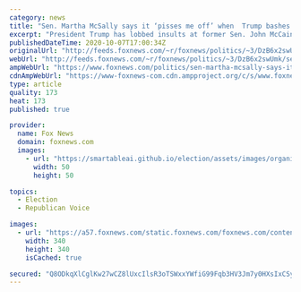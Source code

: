 ```yaml
---
category: news
title: "Sen. Martha McSally says it ‘pisses me off’ when  Trump bashes John McCain"
excerpt: "President Trump has lobbed insults at former Sen. John McCain even after the Vietnam veteran died in 2018 following a long battle with an aggressive form of brain cancer. "
publishedDateTime: 2020-10-07T17:00:34Z
originalUrl: "http://feeds.foxnews.com/~r/foxnews/politics/~3/DzB6x2swUmk/sen-martha-mcsally-says-it-pisses-me-off-when-trump-bashes-john-mccain"
webUrl: "http://feeds.foxnews.com/~r/foxnews/politics/~3/DzB6x2swUmk/sen-martha-mcsally-says-it-pisses-me-off-when-trump-bashes-john-mccain"
ampWebUrl: "https://www.foxnews.com/politics/sen-martha-mcsally-says-it-pisses-me-off-when-trump-bashes-john-mccain.amp"
cdnAmpWebUrl: "https://www-foxnews-com.cdn.ampproject.org/c/s/www.foxnews.com/politics/sen-martha-mcsally-says-it-pisses-me-off-when-trump-bashes-john-mccain.amp"
type: article
quality: 173
heat: 173
published: true

provider:
  name: Fox News
  domain: foxnews.com
  images:
    - url: "https://smartableai.github.io/election/assets/images/organizations/foxnews.com-50x50.jpg"
      width: 50
      height: 50

topics:
  - Election
  - Republican Voice

images:
  - url: "https://a57.foxnews.com/static.foxnews.com/foxnews.com/content/uploads/2020/04/340/340/Vandana-Rambaran.jpg?ve=1&tl=1"
    width: 340
    height: 340
    isCached: true

secured: "Q8ODkqXlCglKw27wCZ8lUxcIlsR3oTSWxxYWfiG99Fqb3HV3Jm7y0HXsIxCSypoEiYhecdOrqPeEdWdsIDzN9Z8WV4Eys2zNaaXa6RfYOayiXVh6WUCfzzhfwhtrVLiapKPHR/b3XKEc2ibbhF4Vlz7Fl/gB3GF145iJbSJYWoukYKCWrx/ZQCDBG9OOBrlq2ITprE+qO/CcOs27rzRf38ysp1ORKX4n0+HkgOYU63pNxB52whTlmIOrczGpdGUHEHG0KFAaC3TUDzIplPotqcx3fJU25G9rIoG/7UwCGuoJURdJzpJ66tKrgkDOXHCTTPsVq73Nv6DukchFtJLEHa8+aaikHnOLmGjWFZ3c9F4=;A7TD9s3aMKtmuWuDQIVMRA=="
---
```


